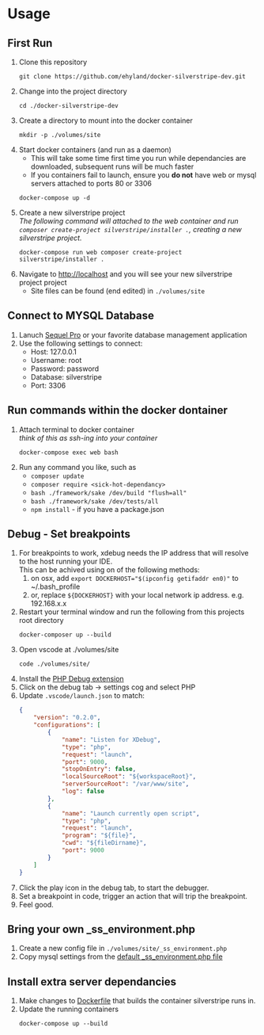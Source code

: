 # Usage

## First Run
1. Clone this repository
    ```
    git clone https://github.com/ehyland/docker-silverstripe-dev.git
    ```
2. Change into the project directory
    ```
    cd ./docker-silverstripe-dev
    ```
3. Create a directory to mount into the docker container
    ```
    mkdir -p ./volumes/site
    ```
4. Start docker containers (and run as a daemon)  
    - This will take some time first time you run while dependancies are downloaded, subsequent runs will be much faster  
    - If you containers fail to launch, ensure you **do not** have web or mysql servers attached to ports 80 or 3306
    ```
    docker-compose up -d
    ```
5. Create a new silverstripe project  
    *The following command will attached to the web container and run `composer create-project silverstripe/installer .`, creating a new silverstripe project.* 
    ```
    docker-compose run web composer create-project silverstripe/installer .
    ```
6. Navigate to [http://localhost](http://localhost) and you will see your new silverstripe project project  
    - Site files can be found (end edited) in `./volumes/site` 

## Connect to MYSQL Database
1. Lanuch [Sequel Pro](https://www.sequelpro.com/) or your favorite database management application
2. Use the following settings to connect:  
    - Host: 127.0.0.1
    - Username: root
    - Password: password
    - Database: silverstripe
    - Port: 3306

## Run commands within the docker dontainer
1. Attach terminal to docker container  
    *think of this as ssh-ing into your container*
    ```
    docker-compose exec web bash
    ```
2. Run any command you like, such as
    - `composer update`
    - `composer require <sick-hot-dependancy>`
    - `bash ./framework/sake /dev/build "flush=all"`
    - `bash ./framework/sake /dev/tests/all`
    - `npm install` - if you have a package.json

## Debug - Set breakpoints
1. For breakpoints to work, xdebug needs the IP address that will resolve to the host running your IDE.  
    This can be achived using on of the following methods:
    1. on osx, add `export DOCKERHOST="$(ipconfig getifaddr en0)"` to ~/.bash_profile
    2. or, replace `${DOCKERHOST}` with your local network ip address. e.g. 192.168.x.x
2. Restart your terminal window and run the following from this projects root directory
    ```
    docker-composer up --build
    ``` 
3. Open vscode at ./volumes/site
    ```
    code ./volumes/site/
    ```
4. Install the [PHP Debug extension](https://marketplace.visualstudio.com/items?itemName=felixfbecker.php-debug)
5. Click on the debug tab -> settings cog and select PHP
6. Update `.vscode/launch.json` to match:
    ```json
    {
        "version": "0.2.0",
        "configurations": [
            {
                "name": "Listen for XDebug",
                "type": "php",
                "request": "launch",
                "port": 9000,
                "stopOnEntry": false,
                "localSourceRoot": "${workspaceRoot}",
                "serverSourceRoot": "/var/www/site",
                "log": false
            },
            {
                "name": "Launch currently open script",
                "type": "php",
                "request": "launch",
                "program": "${file}",
                "cwd": "${fileDirname}",
                "port": 9000
            }
        ]
    }
    ```
7. Click the play icon in the debug tab, to start the debugger.
8. Set a breakpoint in code, trigger an action that will trip the breakpoint.
9. Feel good.

## Bring your own _ss_environment.php
1. Create a new config file in `./volumes/site/_ss_environment.php`
2. Copy mysql settings from the [default _ss_environment.php file](dockerfiles/php5-apache2/_ss_environment.php)

## Install extra server dependancies  
1. Make changes to [Dockerfile](dockerfiles/php5-apache2/) that builds the container silverstripe runs in.
2. Update the running containers
    ```
    docker-compose up --build
    ```
